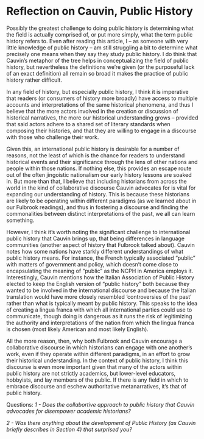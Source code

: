 # Reflection on Cauvin, Public History 

Possibly the greatest challenge to doing public history is determining what the field is actually comprised of, or put more simply, what the term public history refers to. Even after reading this article, I – as someone with very little knowledge of public history – am still struggling a bit to determine what precisely one means when they say they study public history. I do think that Cauvin’s metaphor of the tree helps in conceptualizing the field of public history, but nevertheless the definitions we’re given (or the purposeful lack of an exact definition) all remain so broad it makes the practice of public history rather difficult.  

In any field of history, but especially public history, I think it is imperative that readers (or consumers of history more broadly) have access to multiple accounts and interpretations of the same historical phenomena, and thus I believe that the more actors involved in the creation or discussion of historical narratives, the more our historical understanding grows – provided that said actors adhere to a shared set of literary standards when composing their histories, and that they are willing to engage in a discourse with those who challenge their work.

Given this, an international public history is desirable for a number of reasons, not the least of which is the chance for readers to understand historical events and their significance through the lens of other nations and people within those nations. If nothing else, this provides an escape route out of the often jingoistic nationalism our early history lessons are soaked in. But more than that, I believe that including historians from across the world in the kind of collaborative discourse Cauvin advocates for is vital for expanding our understanding of history. This is because these historians are likely to be operating within different paradigms (as we learned about in our Fulbrook readings), and thus in fostering a discourse and finding the commonalities between distinct interpretations of the past, we all can learn something. 

However, I think it’s worth noting the significant challenge to international public history that Cauvin brings up, that being differences in language communities (another aspect of history that Fulbrook talked about). Cauvin notes how some nations have starkly different understandings of what public history means. For instance, the French typically associated “public” with matters of government and policy, which doesn’t come close to encapsulating the meaning of “public” as the NCPH in America employs it. Interestingly, Cauvin mentions how the Italian Association of Public History elected to keep the English version of “public history” both because they wanted to be involved in the international discourse and because the Italian translation would have more closely resembled ‘controversies of the past’ rather than what is typically meant by public history. This speaks to the idea of creating a lingua franca with which all international parties could use to communicate, though doing is dangerous as it runs the risk of legitimizing the authority and interpretations of the nation from which the lingua franca is chosen (most likely American and most likely English). 

All the more reason, then, why both Fulbrook and Cauvin encourage a collaborative discourse in which historians can engage with one another’s work, even if they operate within different paradigms, in an effort to grow their historical understanding. In the context of public history, I think this discourse is even more important given that many of the actors within public history are not strictly academics, but lower-level educators, hobbyists, and lay members of the public. If there is any field in which to embrace discourse and eschew authoritative metanarratives, it’s that of public history. 

Questions: 
_1 - Does the collabortive approach to public history that Cauvin advocades for disempower academic historians?_

_2 - Was there anything about the development of Public History (as Cauvin briefly describes in Section 4) that surprised you?_
















